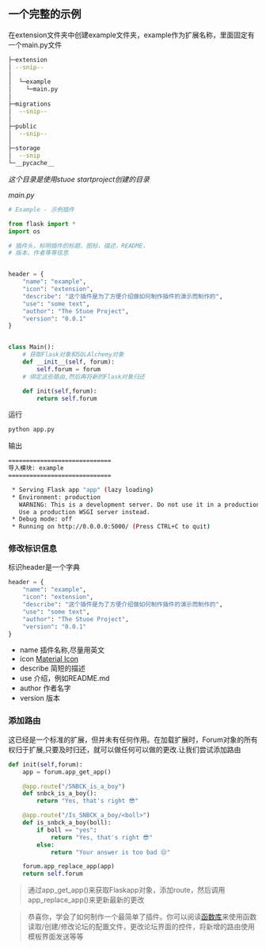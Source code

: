 ## 一个完整的示例

在extension文件夹中创建example文件夹，example作为扩展名称，里面固定有一个main.py文件
``` bash
├─extension
│ --snip--
│
│  └─example
│    └─main.py   
│      
├─migrations
│  --snip--
│
├─public
│  --snip--
│ 
├─storage
│  --snip
└─__pycache__
```


*这个目录是使用stuoe startproject创建的目录*




*main.py*

``` python
# Example - 示例插件

from flask import *
import os

# 插件头，标明插件的标题，图标，描述，README，
# 版本，作者等等信息


header = {
    "name": "example",
    "icon": "extension",
    "describe": "这个插件是为了方便介绍做如何制作插件的演示而制作的",
    "use": "some text",
    "author": "The Stuoe Project",
    "version": "0.0.1"
}


class Main():
    # 获取Flask对象和SQLAlchemy对象
    def __init__(self, forum):
        self.forum = forum
    # 绑定这些路由,然后再将新的Flask对象归还

    def init(self,forum):
        return self.forum


```

运行

``` bash
python app.py
```

输出

``` bash
=============================
导入模块: example
=============================

 * Serving Flask app "app" (lazy loading)
 * Environment: production
   WARNING: This is a development server. Do not use it in a production deployment.
   Use a production WSGI server instead.
 * Debug mode: off
 * Running on http://0.0.0.0:5000/ (Press CTRL+C to quit)

```

### 修改标识信息

标识header是一个字典

``` python
header = {
    "name": "example",
    "icon": "extension",
    "describe": "这个插件是为了方便介绍做如何制作插件的演示而制作的",
    "use": "some text",
    "author": "The Stuoe Project",
    "version": "0.0.1"
}
```


* name 插件名称,尽量用英文
* icon [Material Icon](https://www.mdui.org/docs/material_icon)
* describe 简短的描述
* use 介绍，例如README.md
* author 作者名字
* version 版本


 
### 添加路由

这已经是一个标准的扩展，但并未有任何作用。在加载扩展时，Forum对象的所有权归于扩展,只要及时归还，就可以做任何可以做的更改.让我们尝试添加路由


``` python
def init(self,forum):
    app = forum.app_get_app()

    @app.route("/SNBCK_is_a_boy")
    def snbck_is_a_boy():
        return "Yes, that's right 😎"

    @app.route("/Is_SNBCK_a_boy/<boll>")
    def is_snbck_a_boy(boll):
        if boll == "yes":
            return "Yes, that's right 😎"
        else:
            return "Your answer is too bad 😒"

    forum.app_replace_app(app)
    return self.forum
```



>通过app_get_app()来获取Flaskapp对象，添加route，然后调用app_replace_app()来更新最新的更改



>恭喜你，学会了如何制作一个最简单了插件。你可以阅读[函数库](/devploarExtension/api/serverconf)来使用函数读取/创建/修改论坛的配置文件，更改论坛界面的控件，将新增的路由使用模板界面发送等等

